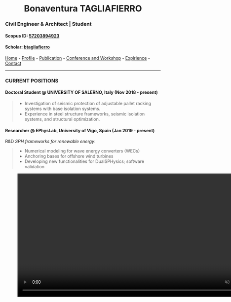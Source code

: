 
#  <center> Bonaventura TAGLIAFIERRO <center> #

###  Civil Engineer & Architect | Student 

####  Scopus ID: [57203894923](https://www.scopus.com/authid/detail.uri?authorId=57203894923)
####  Scholar: [btagliafierro](https://scholar.google.com/citations?hl=en&user=JX-TrjQAAAAJ)

[Home](README.md) - [Profile](PAGES/PROFILE/profile.md) - [Publication](http://www.google.it) - [Conference and Workshop](http://www.google.it) - [Expirience](http://www.google.it) - [Contact](http://www.google.it) 
___

### CURRENT POSITIONS
#### Doctoral Student @ **UNIVERSITY OF SALERNO**, Italy (Nov 2018 - present)
> - Investigation of seismic protection of adjustable pallet racking systems with base isolation systems. 
> - Experience in steel structure frameworks, seismic isolation systems, and structural optimization. 
  
#### Researcher @ **EPhysLab**, University of Vigo, Spain (Jan 2019 - present)
  
R&D _SPH frameworks for renewable energy_:
  > - Numerical modeling for wave energy converters (WECs)
  > - Anchoring bases for offshore wind turbines
  > - Developing new functionalities for DualSPHysics; software validation
  

<figure class="video_container">
  <video width="800" controls="true" allowfullscreen="true" autoplay="true" loop="loop" muted="muted">
    <source src="video/CaseDambreak_Thumbnail.mp4" type="video/mp4">
  </video>
</figure>
  



